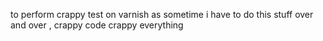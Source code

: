 to perform crappy test on varnish as sometime i have to do this stuff over and over , crappy code crappy everything
